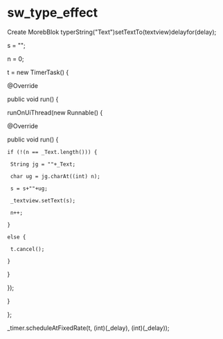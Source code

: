 # sw_type_effect

Create MorebBlok 
typerString("Text")setTextTo(textview)delayfor(delay);

s = ""; 

n = 0;

t = new TimerTask() {

 @Override

 public void run() {

  runOnUiThread(new Runnable() {

   @Override

   public void run() {

    if (!(n == _Text.length())) {

     String jg = ""+_Text;

     char ug = jg.charAt((int) n);

     s = s+""+ug;

     _textview.setText(s);

     n++;

    }

    else {

     t.cancel();

    }

   }

  });

 }

};

_timer.scheduleAtFixedRate(t, (int)(_delay), (int)(_delay));


